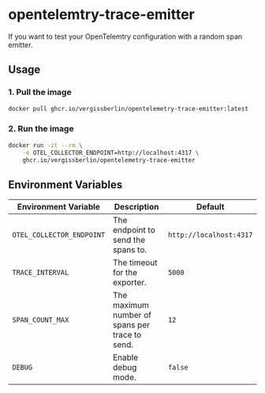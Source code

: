 # opentelemtry-trace-emitter

If you want to test your OpenTelemtry configuration with a random span emitter.

## Usage

### 1. Pull the image

```bash
docker pull ghcr.io/vergissberlin/opentelemetry-trace-emitter:latest
```

### 2. Run the image

```bash
docker run -it --rm \
    -e OTEL_COLLECTOR_ENDPOINT=http://localhost:4317 \
    ghcr.io/vergissberlin/opentelemetry-trace-emitter
```

## Environment Variables

|   Environment Variable    |                  Description                   |         Default         |
| ------------------------- | ---------------------------------------------- | ----------------------- |
| `OTEL_COLLECTOR_ENDPOINT` | The endpoint to send the spans to.             | `http://localhost:4317` |
| `TRACE_INTERVAL` | The timeout for the exporter.                  | `5000` |
| `SPAN_COUNT_MAX` | The maximum number of spans per trace to send. | `12` |
| `DEBUG` | Enable debug mode.                             | `false` |
